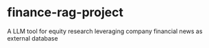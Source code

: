 # finance-rag-project
A LLM tool for equity research leveraging company financial news as external database
